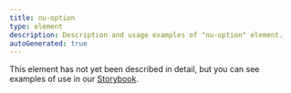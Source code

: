 ```yaml
---
title: nu-option
type: element
description: Description and usage examples of "nu-option" element.
autoGenerated: true
---
```


This element has not yet been described in detail, but you can see examples of use in our [Storybook](/storybook).